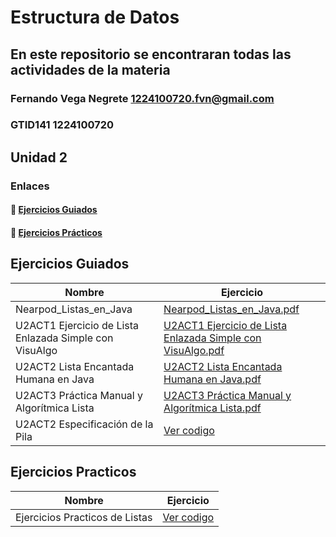 # Estructura de Datos
## En este repositorio se encontraran todas las actividades de la materia

### Fernando Vega Negrete 1224100720.fvn@gmail.com
### GTID141 1224100720

## Unidad 2
### Enlaces
#### 🧭 [Ejercicios Guiados](#ejercicios-guiados)
#### 🧪 [Ejercicios Prácticos](#ejercicios-practicos)

## Ejercicios Guiados

| Nombre         | Ejercicio      |
|----------------|----------------|
|Nearpod_Listas_en_Java|[Nearpod_Listas_en_Java.pdf](https://github.com/user-attachments/files/22993707/Nearpod_Listas_en_Java.pdf)|
|U2ACT1 Ejercicio de Lista Enlazada Simple con VisuAlgo|[U2ACT1 Ejercicio de Lista Enlazada Simple con VisuAlgo.pdf](https://github.com/user-attachments/files/22993721/U2ACT1.Ejercicio.de.Lista.Enlazada.Simple.con.VisuAlgo.pdf)|
|U2ACT2 Lista Encantada Humana en Java|[U2ACT2 Lista Encantada Humana en Java.pdf](https://github.com/user-attachments/files/22993728/U2ACT2.Lista.Encantada.Humana.en.Java.pdf)|
|U2ACT3 Práctica Manual y Algorítmica Lista|[U2ACT3 Práctica Manual y Algorítmica Lista.pdf](https://github.com/user-attachments/files/22993735/U2ACT3.Practica.Manual.y.Algoritmica.Lista.pdf)|
|U2ACT2 Especificación de la Pila|[Ver codigo](https://github.com/Fernando-Git444/EstructuraDeDatos/tree/a3723a8147acf22aa307a31b9ac97ce2f74fb14f/Codigos_Ejercicios_Practicos_Unidad_2/Ejercicios%20Practicos%20de%20Listas)|

## Ejercicios Practicos
| Nombre         | Ejercicio      |
|----------------|----------------|
|Ejercicios Practicos de Listas|[Ver codigo](https://github.com/Fernando-Git444/EstructuraDeDatos/tree/a3723a8147acf22aa307a31b9ac97ce2f74fb14f/Codigos_Ejercicios_Practicos_Unidad_2/Ejercicios%20Practicos%20de%20Listas)|
